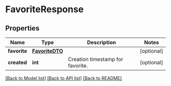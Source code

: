 # FavoriteResponse

## Properties
Name | Type | Description | Notes
------------ | ------------- | ------------- | -------------
**favorite** | [**FavoriteDTO**](FavoriteDTO.md) |  | [optional] 
**created** | **int** | Creation timestamp for favorite. | [optional] 

[[Back to Model list]](../README.md#documentation-for-models) [[Back to API list]](../README.md#documentation-for-api-endpoints) [[Back to README]](../README.md)

